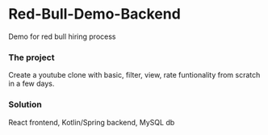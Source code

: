 # Red-Bull-Demo-Backend
Demo for red bull hiring process

### The project
Create a youtube clone with basic, filter, view, rate funtionality from scratch in a few days.

### Solution
React frontend, Kotlin/Spring backend, MySQL db
